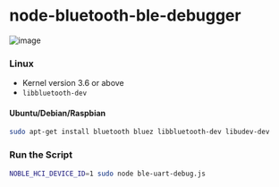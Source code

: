 # node-bluetooth-ble-debugger
![image](https://cloud.githubusercontent.com/assets/1736570/12698258/7bba3f70-c798-11e5-9b4f-35c71b4c6868.png)


### Linux

 * Kernel version 3.6 or above
 * ```libbluetooth-dev```

#### Ubuntu/Debian/Raspbian

```sh
sudo apt-get install bluetooth bluez libbluetooth-dev libudev-dev
```

### Run the Script
```sh
NOBLE_HCI_DEVICE_ID=1 sudo node ble-uart-debug.js 
```
